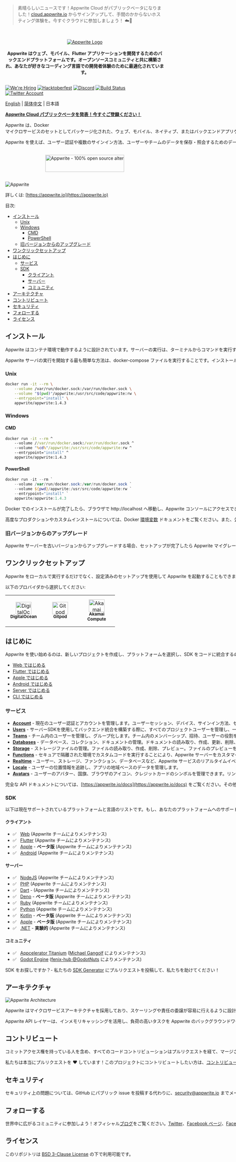 > 素晴らしいニュースです！Appwrite Cloud がパブリックベータになりました！[cloud.appwrite.io](https://cloud.appwrite.io) からサインアップして、手間のかからないホスティング体験を。今すぐクラウドに参加しましょう！ ☁️🎉

<br />
<p align="center">
    <a href="https://appwrite.io" target="_blank"><img src="./public/images/banner.png" alt="Appwrite Logo"></a>
    <br />
    <br />
    <b>Appwrite はウェブ、モバイル、Flutter アプリケーションを開発するためのバックエンドプラットフォームです。オープンソースコミュニティと共に構築され、あなたが好きなコーディング言語での開発者体験のために最適化されています。</b>
    <br />
    <br />
</p>


<!-- [![Build Status](https://img.shields.io/travis/com/appwrite/appwrite?style=flat-square)](https://travis-ci.com/appwrite/appwrite) -->

[![We're Hiring](https://img.shields.io/static/v1?label=We're&message=Hiring&color=blue&style=flat-square)](https://appwrite.io/company/careers)
[![Hacktoberfest](https://img.shields.io/static/v1?label=hacktoberfest&message=ready&color=191120&style=flat-square)](https://hacktoberfest.appwrite.io)
[![Discord](https://img.shields.io/discord/564160730845151244?label=discord&style=flat-square)](https://appwrite.io/discord?r=Github)
[![Build Status](https://img.shields.io/github/actions/workflow/status/appwrite/appwrite/tests.yml?branch=master&label=tests&style=flat-square)](https://github.com/appwrite/appwrite/actions)
[![Twitter Account](https://img.shields.io/twitter/follow/appwrite?color=00acee&label=twitter&style=flat-square)](https://twitter.com/appwrite)

<!-- [![Docker Pulls](https://img.shields.io/docker/pulls/appwrite/appwrite?color=f02e65&style=flat-square)](https://hub.docker.com/r/appwrite/appwrite) -->
<!-- [![Translate](https://img.shields.io/badge/translate-f02e65?style=flat-square)](docs/tutorials/add-translations.md) -->
<!-- [![Swag Store](https://img.shields.io/badge/swag%20store-f02e65?style=flat-square)](https://store.appwrite.io) -->

[English](README.md) | [简体中文](README-CN.md) | 日本語

[**Appwrite Cloud パブリックベータを発表！今すぐご登録ください！**](https://cloud.appwrite.io)

Appwrite は、Docker <nobr> マイクロサービスのセットとしてパッケージ化された、ウェブ、モバイル、ネイティブ、またはバックエンドアプリケーションのためのエンドツーエンドのバックエンドサーバーです。Appwrite は、最新のバックエンド API をゼロから構築するために必要な複雑さや繰り返しを抽象化し、セキュアなアプリをより速く構築できるようにします。

Appwrite を使えば、ユーザー認証や複数のサインイン方法、ユーザーやチームのデータを保存・照会するためのデータベース、ストレージやファイル管理、画像操作、クラウド機能、[その他のサービス](https://appwrite.io/docs)とアプリを簡単に統合することができます。

<p align="center">
    <br />
    <a href="https://www.producthunt.com/posts/appwrite-2?utm_source=badge-top-post-badge&utm_medium=badge&utm_souce=badge-appwrite-2" target="_blank"><img src="https://api.producthunt.com/widgets/embed-image/v1/top-post-badge.svg?post_id=360315&theme=light&period=daily" alt="Appwrite - 100&#0037;&#0032;open&#0032;source&#0032;alternative&#0032;for&#0032;Firebase | Product Hunt" style="width: 250px; height: 54px;" width="250" height="54" /></a>
    <br />
    <br />
</p>

![Appwrite](public/images/github.png)

詳しくは: [https://appwrite.io](https://appwrite.io)

目次:

- [インストール](#インストール)
  - [Unix](#unix)
  - [Windows](#windows)
    - [CMD](#cmd)
    - [PowerShell](#powershell)
  - [旧バージョンからのアップグレード](#旧バージョンからのアップグレード)
- [ワンクリックセットアップ](#ワンクリックセットアップ)
- [はじめに](#はじめに)
  - [サービス](#サービス)
  - [SDK](#sdk)
    - [クライアント](#クライアント)
    - [サーバー](#サーバー)
    - [コミュニティ](#コミュニティ)
- [アーキテクチャ](#アーキテクチャ)
- [コントリビュート](#コントリビュート)
- [セキュリティ](#セキュリティ)
- [フォローする](#フォローする)
- [ライセンス](#ライセンス)

## インストール

Appwrite はコンテナ環境で動作するように設計されています。サーバーの実行は、ターミナルからコマンドを実行するだけで簡単に行えます。docker-compose を使ってローカルホスト上で Appwrite を実行することも、Kubernetes、Docker Swarm、Rancher などのコンテナオーケストレーションツール上で実行することもできます。

Appwrite サーバの実行を開始する最も簡単な方法は、docker-compose ファイルを実行することです。インストールコマンドを実行する前に、あなたのマシンに [Docker](https://www.docker.com/products/docker-desktop) がインストールされていることを確認してください:

### Unix

```bash
docker run -it --rm \
    --volume /var/run/docker.sock:/var/run/docker.sock \
    --volume "$(pwd)"/appwrite:/usr/src/code/appwrite:rw \
    --entrypoint="install" \
    appwrite/appwrite:1.4.3
```

### Windows

#### CMD

```cmd
docker run -it --rm ^
    --volume //var/run/docker.sock:/var/run/docker.sock ^
    --volume "%cd%"/appwrite:/usr/src/code/appwrite:rw ^
    --entrypoint="install" ^
    appwrite/appwrite:1.4.3
```

#### PowerShell

```powershell
docker run -it --rm `
    --volume /var/run/docker.sock:/var/run/docker.sock `
    --volume ${pwd}/appwrite:/usr/src/code/appwrite:rw `
    --entrypoint="install" `
    appwrite/appwrite:1.4.3
```

Docker でのインストールが完了したら、ブラウザで http://localhost へ移動し、Appwrite コンソールにアクセスできます。非 Linux ネイティブホストでは、インストール完了後、サーバーの起動に数分かかる場合があることに注意してください。

高度なプロダクションやカスタムインストールについては、Docker [環境変数](https://appwrite.io/docs/environment-variables) ドキュメントをご覧ください。また、公開されている [docker-compose.yml](https://appwrite.io/install/compose) や [.env](https://appwrite.io/install/env) を使って手動で環境を設定することもできます。

### 旧バージョンからのアップグレード

Appwrite サーバーを古いバージョンからアップグレードする場合、セットアップが完了したら Appwrite マイグレーションツールを使用する必要があります。これに関する詳細は、[Installation Docs](https://appwrite.io/docs/installation) をご覧ください。

## ワンクリックセットアップ

Appwrite をローカルで実行するだけでなく、設定済みのセットアップを使用して Appwrite を起動することもできます。これにより、ローカルマシンに Docker をインストールすることなく、Appwrite を素早く立ち上げることができます。

以下のプロバイダから選択してください:

<table border="0">
  <tr>
    <td align="center" width="100" height="100">
      <a href="https://marketplace.digitalocean.com/apps/appwrite">
        <img width="50" height="39" src="public/images/integrations/digitalocean-logo.svg" alt="DigitalOcean Logo" />
          <br /><sub><b>DigitalOcean</b></sub></a>
        </a>
    </td>
    <td align="center" width="100" height="100">
      <a href="https://gitpod.io/#https://github.com/appwrite/integration-for-gitpod">
        <img width="50" height="39" src="public/images/integrations/gitpod-logo.svg" alt="Gitpod Logo" />
          <br /><sub><b>Gitpod</b></sub></a>
      </a>
    </td>
    <td align="center" width="100" height="100">
      <a href="https://www.linode.com/marketplace/apps/appwrite/appwrite/">
        <img width="50" height="39" src="public/images/integrations/akamai-logo.svg" alt="Akamai Logo" />
          <br /><sub><b>Akamai Compute</b></sub></a>
      </a>
    </td>
  </tr>
</table>

## はじめに

Appwrite を使い始めるのは、新しいプロジェクトを作成し、プラットフォームを選択し、SDK をコードに統合するのと同じくらい簡単です。私たちの Getting Started チュートリアルの一つを読めば、選択したプラットフォームで簡単に始めることができます。

- [Web ではじめる](https://appwrite.io/docs/getting-started-for-web)
- [Flutter ではじめる](https://appwrite.io/docs/getting-started-for-flutter)
- [Apple ではじめる](https://appwrite.io/docs/getting-started-for-apple)
- [Android ではじめる](https://appwrite.io/docs/getting-started-for-android)
- [Server ではじめる](https://appwrite.io/docs/getting-started-for-server)
- [CLI ではじめる](https://appwrite.io/docs/command-line)

### サービス

- [**Account**](https://appwrite.io/docs/references/cloud/client-web/account) - 現在のユーザー認証とアカウントを管理します。ユーザーセッション、デバイス、サインイン方法、セキュリティログを追跡・管理。
- [**Users**](https://appwrite.io/docs/server/users) - サーバーSDKを使用してバックエンド統合を構築する際に、すべてのプロジェクトユーザーを管理し、一覧表示します。
- [**Teams**](https://appwrite.io/docs/references/cloud/client-web/teams) - チーム内のユーザーを管理し、グループ化します。チーム内のメンバーシップ、招待、ユーザーの役割を管理します。
- [**Databases**](https://appwrite.io/docs/references/cloud/client-web/databases) - データベース、コレクション、ドキュメントの管理。ドキュメントの読み取り、作成、更新、削除、および高度なフィルタを使用してドキュメントコレクションのリストをフィルタリングします。
- [**Storage**](https://appwrite.io/docs/references/cloud/client-web/storage) - ストレージファイルの管理。ファイルの読み取り、作成、削除、プレビュー。ファイルのプレビューを操作して、アプリに完璧にフィットさせましょう。すべてのファイルは ClamAV によってスキャンされ、安全かつ暗号化された方法で保存されます。
- [**Functions**](https://appwrite.io/docs/server/functions) - セキュアで隔離された環境でカスタムコードを実行することにより、Appwrite サーバーをカスタマイズできます。手動または CRON スケジュールを使って、Appwrite のシステムイベントをトリガーすることができます。
- [**Realtime**](https://appwrite.io/docs/realtime) - ユーザー、ストレージ、ファンクション、データベースなど、Appwrite サービスのリアルタイムイベントをリッスンできます。
- [**Locale**](https://appwrite.io/docs/references/cloud/client-web/locale) - ユーザーの位置情報を追跡し、アプリの地域ベースのデータを管理します。
- [**Avatars**](https://appwrite.io/docs/references/cloud/client-web/avatars) - ユーザーのアバター、国旗、ブラウザのアイコン、クレジットカードのシンボルを管理できます。リンクやプレーンテキスト文字列から QR コードを生成します。

完全な API ドキュメントについては、[https://appwrite.io/docs](https://appwrite.io/docs) をご覧ください。その他のチュートリアル、ニュース、お知らせについては、[blog](https://medium.com/appwrite-io) と [Discord Server](https://discord.gg/GSeTUeA) をご覧ください。

### SDK

以下は現在サポートされているプラットフォームと言語のリストです。もし、あなたのプラットフォームへのサポート追加にご協力いただける場合は、[SDK Generator](https://github.com/appwrite/sdk-generator) プロジェクトにアクセスし、[contribution guide](https://github.com/appwrite/sdk-generator/blob/master/CONTRIBUTING.md) をご覧ください。

#### クライアント

- ✅ &nbsp; [Web](https://github.com/appwrite/sdk-for-web) (Appwrite チームによりメンテナンス)
- ✅ &nbsp; [Flutter](https://github.com/appwrite/sdk-for-flutter) (Appwrite チームによりメンテナンス)
- ✅ &nbsp; [Apple](https://github.com/appwrite/sdk-for-apple) - **ベータ版** (Appwrite チームによりメンテナンス)
- ✅ &nbsp; [Android](https://github.com/appwrite/sdk-for-android) (Appwrite チームによりメンテナンス)

#### サーバー

- ✅ &nbsp; [NodeJS](https://github.com/appwrite/sdk-for-node) (Appwrite チームによりメンテナンス)
- ✅ &nbsp; [PHP](https://github.com/appwrite/sdk-for-php) (Appwrite チームによりメンテナンス)
- ✅ &nbsp; [Dart](https://github.com/appwrite/sdk-for-dart) - (Appwrite チームによりメンテナンス)
- ✅ &nbsp; [Deno](https://github.com/appwrite/sdk-for-deno) - **ベータ版** (Appwrite チームによりメンテナンス)
- ✅ &nbsp; [Ruby](https://github.com/appwrite/sdk-for-ruby) (Appwrite チームによりメンテナンス)
- ✅ &nbsp; [Python](https://github.com/appwrite/sdk-for-python) (Appwrite チームによりメンテナンス)
- ✅ &nbsp; [Kotlin](https://github.com/appwrite/sdk-for-kotlin) - **ベータ版** (Appwrite チームによりメンテナンス)
- ✅ &nbsp; [Apple](https://github.com/appwrite/sdk-for-apple) - **ベータ版** (Appwrite チームによりメンテナンス)
- ✅ &nbsp; [.NET](https://github.com/appwrite/sdk-for-dotnet) - **実験的** (Appwrite チームによりメンテナンス)

#### コミュニティ

- ✅ &nbsp; [Appcelerator Titanium](https://github.com/m1ga/ti.appwrite) ([Michael Gangolf](https://github.com/m1ga/) によりメンテナンス)
- ✅ &nbsp; [Godot Engine](https://github.com/GodotNuts/appwrite-sdk) ([fenix-hub @GodotNuts](https://github.com/fenix-hub) によりメンテナンス)

SDK をお探しですか？- 私たちの [SDK Generator](https://github.com/appwrite/sdk-generator) にプルリクエストを投稿して、私たちを助けてください！

## アーキテクチャ

![Appwrite Architecture](docs/specs/overview.drawio.svg)

Appwrite はマイクロサービスアーキテクチャを採用しており、スケーリングや責任の委譲が容易に行えるように設計されています。さらに、Appwrite は REST、WebSocket、GraphQL などの複数の API をサポートしており、既存の知識やプロトコルを活用してリソースとやり取りすることができます。

Appwrite API レイヤーは、インメモリキャッシングを活用し、負荷の高いタスクを Appwrite のバックグラウンドワーカーに委ねることで、非常に高速になるように設計されています。バックグラウンドワーカーはまた、負荷に対処するためのメッセージキューを使用して、計算容量とコストを正確に制御することを可能にします。私たちのアーキテクチャについては[コントリビューションガイド](CONTRIBUTING.md#architecture-1)を参照してください。

## コントリビュート

コミットアクセス権を持っている人を含め、すべてのコードコントリビューションはプルリクエストを経て、マージされる前にコア開発者の承認を得なければなりません。これはすべてのコードの適切なレビューを保証するためです。

私たちは本当にプルリクエストを ❤️ しています！このプロジェクトにコントリビュートしたい方は、[コントリビューションガイド](CONTRIBUTING.md)をご覧ください。

## セキュリティ

セキュリティ上の問題については、GitHub にパブリック issue を投稿する代わりに、[security@appwrite.io](mailto:security@appwrite.io) までメールでご連絡ください。

## フォローする

世界中に広がるコミュニティに参加しよう！オフィシャル[ブログ](https://medium.com/appwrite-io)をご覧ください。[Twitter](https://twitter.com/appwrite)、[Facebook ページ](https://www.facebook.com/appwrite.io)、[Facebook グループ](https://www.facebook.com/groups/appwrite.developers/)、[Dev Community](https://dev.to/appwrite)、またはライブの [Discord サーバー](https://discord.gg/GSeTUeA)で私たちをフォローし、より多くのヘルプ、アイディア、ディスカッションに参加してください。

## ライセンス

このリポジトリは [BSD 3-Clause License](./LICENSE) の下で利用可能です。
